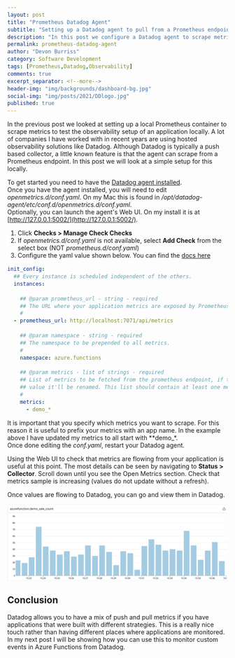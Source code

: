 ```yaml
---
layout: post
title: "Prometheus Datadog Agent"
subtitle: "Setting up a Datadog agent to pull from a Prometheus endpoint"
description: "In this post we configure a Datadog agent to scrape metrics from a Prometheus metrics endpoint."
permalink: prometheus-datadog-agent
author: "Devon Burriss"
category: Software Development
tags: [Prometheus,Datadog,Observability]
comments: true
excerpt_separator: <!--more-->
header-img: "img/backgrounds/dashboard-bg.jpg"
social-img: "img/posts/2021/DDlogo.jpg"
published: true
---
```

In the previous post we looked at setting up a local Prometheus container to scrape metrics to test the observability setup of an application locally. A lot of companies I have worked with in recent years are using hosted observability solutions like Datadog. Although Datadog is typically a push based collector, a little known feature is that the agent can scrape from a Prometheus endpoint. In this post we will look at a simple setup for this locally.
<!--more-->
To get started you need to have the [Datadog agent installed](https://docs.datadoghq.com/agent/).  
Once you have the agent installed, you will need to edit *openmetrics.d/conf.yaml*. On my Mac this is found in */opt/datadog-agent/etc/conf.d/openmetrics.d/conf.yaml*.  
Optionally, you can launch the agent's Web UI. On my install it is at [http://127.0.0.1:5002/](http://127.0.0.1:5002/). 

1. Click **Checks > Manage Check Checks**
2. If *openmetrics.d/conf.yaml* is not available, select **Add Check** from the select box (NOT *prometheus.d/conf.yaml*)
3. Configure the yaml value shown below.
You can find the [docs here](https://docs.datadoghq.com/integrations/openmetrics/)

```yaml
init_config:
  ## Every instance is scheduled independent of the others.
  instances:

    ## @param prometheus_url - string - required
    ## The URL where your application metrics are exposed by Prometheus.
    #
  - prometheus_url: http://localhost:7071/api/metrics

    ## @param namespace - string - required
    ## The namespace to be prepended to all metrics.
    #
    namespace: azure.functions

    ## @param metrics - list of strings - required
    ## List of metrics to be fetched from the prometheus endpoint, if there's a
    ## value it'll be renamed. This list should contain at least one metric.
    #
    metrics:
      - demo_*
```

It is important that you specify which metrics you want to scrape. For this reason it is useful to prefix your metrics with an app name. In the example above I have updated my metrics to all start with **demo_*.  
Once done editing the *conf.yaml*, restart your Datadog agent.

Using the Web UI to check that metrics are flowing from your application is useful at this point. The most details can be seen by navigating to **Status > Collector**. Scroll down until you see the Open Metrics section. Check that metrics sample is increasing (values do not update without a refresh).

Once values are flowing to Datadog, you can go and view them in Datadog.

![sale demo graph](../img/posts/2021/azurefunctiongraph.png)

## Conclusion

Datadog allows you to have a mix of push and pull metrics if you have applications that were built with different strategies. This is a really nice touch rather than having different places where applications are monitored. In my next post I will be showing how you can use this to monitor custom events in Azure Functions from Datadog.